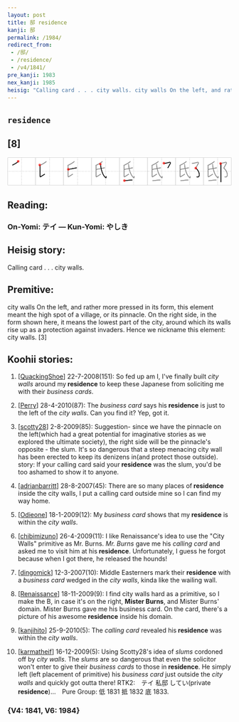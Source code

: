 ```yaml
---
layout: post
title: 邸 residence
kanji: 邸
permalink: /1984/
redirect_from:
 - /邸/
 - /residence/
 - /v4/1841/
pre_kanji: 1983
nex_kanji: 1985
heisig: "Calling card . . . city walls. city walls On the left, and rather more pressed in its form, this element meant the high spot of a village, or its pinnacle. On the right side, in the form shown here, it means the lowest part of the city, around which its walls rise up as a protection against invaders. Hence we nickname this element: city walls. [3]"
---
```


## `residence`

## [8]

<div class="stroke"><img src="../images/E982B8.png" /></div>

## Reading:

### On-Yomi: テイ &mdash; Kun-Yomi: やしき

## Heisig story:

Calling card . . . city walls.

## Premitive:

city walls On the left, and rather more pressed in its form, this element meant the high spot of a village, or its pinnacle. On the right side, in the form shown here, it means the lowest part of the city, around which its walls rise up as a protection against invaders. Hence we nickname this element: city walls. [3]

## Koohii stories:

1) [<a href="http://kanji.koohii.com/profile/QuackingShoe">QuackingShoe</a>] 22-7-2008(151): So fed up am I, I&#039;ve finally built <em>city walls</em> around my<strong> residence</strong> to keep these Japanese from soliciting me with their <em>business cards</em>.

2) [<a href="http://kanji.koohii.com/profile/Perry">Perry</a>] 28-4-2010(87): The <em>business card</em> says his<strong> residence</strong> is just to the left of the <em>city walls</em>. Can you find it? Yep, got it.

3) [<a href="http://kanji.koohii.com/profile/scotty28">scotty28</a>] 2-8-2009(85): Suggestion- since we have the pinnacle on the left(which had a great potential for imaginative stories as we explored the ultimate society), the right side will be the pinnacle&#039;s opposite - the slum. It&#039;s so dangerous that a steep menacing city wall has been erected to keep its denizens in(and protect those outside). story: If your calling card said your<strong> residence</strong> was the slum, you&#039;d be too ashamed to show it to anyone.

4) [<a href="http://kanji.koohii.com/profile/adrianbarritt">adrianbarritt</a>] 28-8-2007(45): There are so many places of<strong> residence</strong> inside the city walls, I put a calling card outside mine so I can find my way home.

5) [<a href="http://kanji.koohii.com/profile/Odieone">Odieone</a>] 18-1-2009(12): My <em>business card</em> shows that my<strong> residence</strong> is within the <em>city walls</em>.

6) [<a href="http://kanji.koohii.com/profile/chibimizuno">chibimizuno</a>] 26-4-2009(11): I like Renaissance&#039;s idea to use the &quot;City Walls&quot; primitive as Mr. Burns. <em>Mr. Burns</em> gave me his <em>calling card</em> and asked me to visit him at his<strong> residence</strong>. Unfortunately, I guess he forgot because when I got there, he released the hounds!

7) [<a href="http://kanji.koohii.com/profile/dingomick">dingomick</a>] 12-3-2007(10): Middle Easterners mark their <strong>residence</strong> with a <em>business card</em> wedged in the <em>city walls</em>, kinda like the wailing wall.

8) [<a href="http://kanji.koohii.com/profile/Renaissance">Renaissance</a>] 18-11-2009(9): I find city walls hard as a primitive, so I make the B, in case it&#039;s on the right, <strong>Mister Burns</strong>, and Mister Burns&#039; domain. Mister Burns gave me his business card. On the card, there&#039;s a picture of his awesome<strong> residence</strong> inside his domain.

9) [<a href="http://kanji.koohii.com/profile/kanjihito">kanjihito</a>] 25-9-2010(5): The <em>calling card</em> revealed his<strong> residence</strong> was within the <em>city walls</em>.

10) [<a href="http://kanji.koohii.com/profile/karmatheif">karmatheif</a>] 16-12-2009(5): Using Scotty28&#039;s idea of <em>slums</em> cordoned off by <em>city walls</em>. The <em>slums</em> are so dangerous that even the solicitor won&#039;t enter to give their <em>business cards</em> to those in<strong> residence</strong>. He simply left (left placement of primitive) his <em>business card</em> just outside the <em>city walls</em> and quickly got outta there! RTK2:　テイ 私邸 してい(private<strong> residence</strong>)...　Pure Group: 低 1831 抵 1832 底 1833.

### {V4: 1841, V6: 1984}
